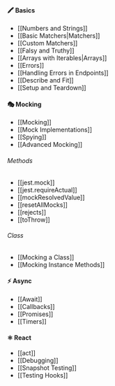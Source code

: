 #### 🖍️ Basics
- [[Numbers and Strings]]
- [[Basic Matchers|Matchers]]
- [[Custom Matchers]]
- [[Falsy and Truthy]]
- [[Arrays with Iterables|Arrays]]
- [[Errors]]
- [[Handling Errors in Endpoints]]
- [[Describe and Fit]]
- [[Setup and Teardown]]
#### 🎭 Mocking
- [[Mocking]]
- [[Mock Implementations]]
- [[Spying]]
- [[Advanced Mocking]]
###### Methods
- [[jest.mock]]
- [[jest.requireActual]]
- [[mockResolvedValue]]
- [[resetAllMocks]]
- [[rejects]]
- [[toThrow]]
###### Class
- [[Mocking a Class]]
- [[Mocking Instance Methods]]
#### ⚡️ Async
- [[Await]]
- [[Callbacks]]
- [[Promises]]
- [[Timers]]

#### ⚛ React
- [[act]]
- [[Debugging]]
- [[Snapshot Testing]]
- [[Testing Hooks]]